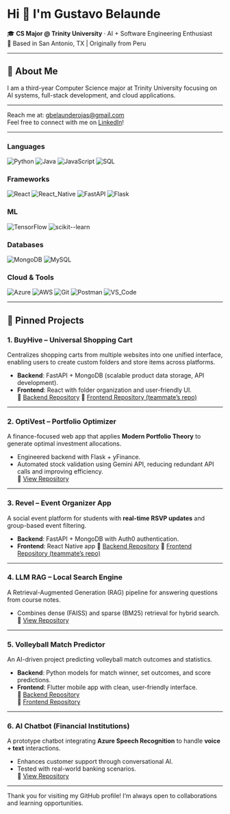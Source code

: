 # Hi 👋 I'm Gustavo Belaunde  

🎓 **CS Major @ Trinity University** · AI + Software Engineering Enthusiast  
📍 Based in San Antonio, TX | Originally from Peru

---

## 🦾 About Me
I am a third-year Computer Science major at Trinity University focusing on AI systems, full-stack development, and cloud applications.

---

Reach me at: [gbelaunderojas@gmail.com](mailto:gbelaunderojas@gmail.com)  
Feel free to connect with me on [LinkedIn](https://www.linkedin.com/in/gustavobelaunde/)!

---

### Languages
![Python](https://img.shields.io/badge/Python-3776AB?style=for-the-badge&logo=python&logoColor=white)
![Java](https://img.shields.io/badge/Java-ED8B00?style=for-the-badge&logo=openjdk&logoColor=white)
![JavaScript](https://img.shields.io/badge/JavaScript-323330?style=for-the-badge&logo=javascript&logoColor=F7DF1E)
![SQL](https://img.shields.io/badge/SQL-003B57?style=for-the-badge)

### Frameworks
![React](https://img.shields.io/badge/React-20232A?style=for-the-badge&logo=react&logoColor=61DAFB)
![React_Native](https://img.shields.io/badge/React%20Native-20232A?style=for-the-badge&logo=react&logoColor=61DAFB)
![FastAPI](https://img.shields.io/badge/FastAPI-009688?style=for-the-badge&logo=fastapi&logoColor=white)
![Flask](https://img.shields.io/badge/Flask-000000?style=for-the-badge&logo=flask&logoColor=white)

### ML
![TensorFlow](https://img.shields.io/badge/TensorFlow-FF6F00?style=for-the-badge&logo=tensorflow&logoColor=white)
![scikit--learn](https://img.shields.io/badge/scikit--learn-F7931E?style=for-the-badge&logo=scikitlearn&logoColor=white)

### Databases
![MongoDB](https://img.shields.io/badge/MongoDB-47A248?style=for-the-badge&logo=mongodb&logoColor=white)
![MySQL](https://img.shields.io/badge/MySQL-4479A1?style=for-the-badge&logo=mysql&logoColor=white)

### Cloud & Tools
![Azure](https://img.shields.io/badge/Azure-0078D4?style=for-the-badge&logo=microsoftazure&logoColor=white)
![AWS](https://img.shields.io/badge/AWS-232F3E?style=for-the-badge&logo=amazon-aws&logoColor=white)
![Git](https://img.shields.io/badge/Git-F05032?style=for-the-badge&logo=git&logoColor=white)
![Postman](https://img.shields.io/badge/Postman-FF6C37?style=for-the-badge&logo=postman&logoColor=white)
![VS_Code](https://img.shields.io/badge/VS%20Code-007ACC?style=for-the-badge&logo=visualstudiocode&logoColor=white)

---

## 📌 Pinned Projects

### **1. BuyHive – Universal Shopping Cart**
Centralizes shopping carts from multiple websites into one unified interface, enabling users to create custom folders and store items across platforms.  
- **Backend**: FastAPI + MongoDB (scalable product data storage, API development).  
- **Frontend**: React with folder organization and user-friendly UI.  
🔗 [Backend Repository](https://github.com/GustavoBelaunde2004/BuyHive-backend)
🔗 [Frontend Repository (teammate’s repo)](https://github.com/johnstoklas/buy-hive)

---

### **2. OptiVest – Portfolio Optimizer**
A finance-focused web app that applies **Modern Portfolio Theory** to generate optimal investment allocations.  
- Engineered backend with Flask + yFinance.  
- Automated stock validation using Gemini API, reducing redundant API calls and improving efficiency.  
🔗 [View Repository](https://github.com/GustavoBelaunde2004/Optivest)

---

### **3. Revel – Event Organizer App**
A social event platform for students with **real-time RSVP updates** and group-based event filtering.  
- **Backend**: FastAPI + MongoDB with Auth0 authentication.  
- **Frontend**: React Native app
🔗 [Backend Repository](https://github.com/GustavoBelaunde2004/revel-backend)
🔗 [Frontend Repository (teammate’s repo)](https://github.com/thchann/revel)

---

### **4. LLM RAG – Local Search Engine**
A Retrieval-Augmented Generation (RAG) pipeline for answering questions from course notes.  
- Combines dense (FAISS) and sparse (BM25) retrieval for hybrid search.  
🔗 [View Repository](https://github.com/GustavoBelaunde2004/llm-rag)

---

### **5. Volleyball Match Predictor**
An AI-driven project predicting volleyball match outcomes and statistics.  
- **Backend**: Python models for match winner, set outcomes, and score predictions.  
- **Frontend**: Flutter mobile app with clean, user-friendly interface.  
🔗 [Backend Repository](https://github.com/GustavoBelaunde2004/volleyball-predictor-backend)  
🔗 [Frontend Repository](https://github.com/GustavoBelaunde2004/volleyball-predictor-frontend)

---

### **6. AI Chatbot (Financial Institutions)**
A prototype chatbot integrating **Azure Speech Recognition** to handle **voice + text** interactions.  
- Enhances customer support through conversational AI.  
- Tested with real-world banking scenarios.  
🔗 [View Repository](https://github.com/GustavoBelaunde2004/AI-Chat-Bot)

---

Thank you for visiting my GitHub profile! I’m always open to collaborations and learning opportunities.

